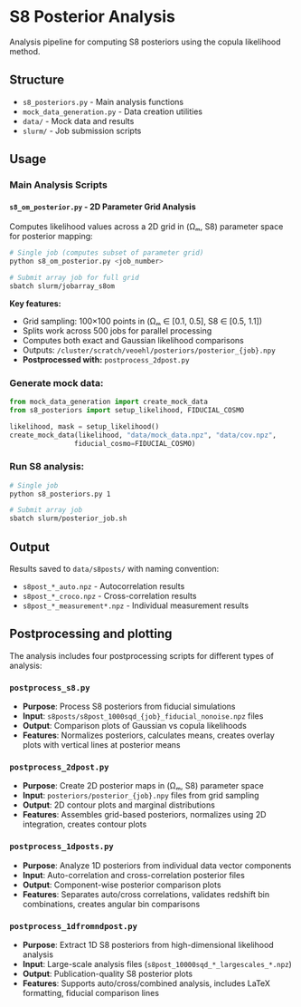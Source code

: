 # S8 Posterior Analysis

Analysis pipeline for computing S8 posteriors using the copula likelihood method.

## Structure

- `s8_posteriors.py` - Main analysis functions
- `mock_data_generation.py` - Data creation utilities  
- `data/` - Mock data and results
- `slurm/` - Job submission scripts

## Usage

### Main Analysis Scripts

#### `s8_om_posterior.py` - 2D Parameter Grid Analysis
Computes likelihood values across a 2D grid in (Ωₘ, S8) parameter space for posterior mapping:

```bash
# Single job (computes subset of parameter grid)
python s8_om_posterior.py <job_number>

# Submit array job for full grid
sbatch slurm/jobarray_s8om
```

**Key features:**
- Grid sampling: 100×100 points in (Ωₘ ∈ [0.1, 0.5], S8 ∈ [0.5, 1.1])
- Splits work across 500 jobs for parallel processing
- Computes both exact and Gaussian likelihood comparisons
- Outputs: `/cluster/scratch/veoehl/posteriors/posterior_{job}.npy`
- **Postprocessed with:** `postprocess_2dpost.py`

### Generate mock data:
```python
from mock_data_generation import create_mock_data
from s8_posteriors import setup_likelihood, FIDUCIAL_COSMO

likelihood, mask = setup_likelihood()
create_mock_data(likelihood, "data/mock_data.npz", "data/cov.npz", 
                fiducial_cosmo=FIDUCIAL_COSMO)
```

### Run S8 analysis:
```bash
# Single job
python s8_posteriors.py 1

# Submit array job
sbatch slurm/posterior_job.sh
```

## Output

Results saved to `data/s8posts/` with naming convention:
- `s8post_*_auto.npz` - Autocorrelation results
- `s8post_*_croco.npz` - Cross-correlation results  
- `s8post_*_measurement*.npz` - Individual measurement results

## Postprocessing and plotting

The analysis includes four postprocessing scripts for different types of analysis:

### `postprocess_s8.py`
- **Purpose**: Process S8 posteriors from fiducial simulations
- **Input**: `s8posts/s8post_1000sqd_{job}_fiducial_nonoise.npz` files
- **Output**: Comparison plots of Gaussian vs copula likelihoods
- **Features**: Normalizes posteriors, calculates means, creates overlay plots with vertical lines at posterior means

### `postprocess_2dpost.py` 
- **Purpose**: Create 2D posterior maps in (Ωₘ, S8) parameter space
- **Input**: `posteriors/posterior_{job}.npy` files from grid sampling
- **Output**: 2D contour plots and marginal distributions
- **Features**: Assembles grid-based posteriors, normalizes using 2D integration, creates contour plots

### `postprocess_1dposts.py`
- **Purpose**: Analyze 1D posteriors from individual data vector components
- **Input**: Auto-correlation and cross-correlation posterior files
- **Output**: Component-wise posterior comparison plots
- **Features**: Separates auto/cross correlations, validates redshift bin combinations, creates angular bin comparisons

### `postprocess_1dfromndpost.py`
- **Purpose**: Extract 1D S8 posteriors from high-dimensional likelihood analysis
- **Input**: Large-scale analysis files (`s8post_10000sqd_*_largescales_*.npz`)
- **Output**: Publication-quality S8 posterior plots
- **Features**: Supports auto/cross/combined analysis, includes LaTeX formatting, fiducial comparison lines

